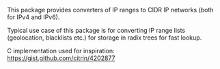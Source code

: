 This package provides converters of IP ranges to CIDR IP networks (both for IPv4
and IPv6).

Typical use case of this package is for converting IP range lists (geolocation,
blacklists etc.) for storage in radix trees for fast lookup.

C implementation used for inspiration: https://gist.github.com/citrin/4202877
